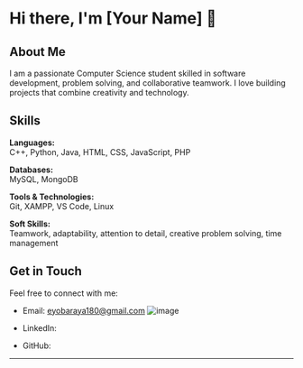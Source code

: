 # Hi there, I'm [Your Name] 👋

## About Me
I am a passionate Computer Science student skilled in software development, problem solving, and collaborative teamwork. I love building projects that combine creativity and technology.

## Skills

**Languages:**  
C++, Python, Java, HTML, CSS, JavaScript, PHP

**Databases:**  
MySQL, MongoDB

**Tools & Technologies:**  
Git, XAMPP, VS Code, Linux

**Soft Skills:**  
Teamwork, adaptability, attention to detail, creative problem solving, time management

## Get in Touch
Feel free to connect with me:

- Email: eyobaraya180@gmail.com ![image](https://github.com/user-attachments/assets/8360bd2c-545d-4ef6-ac4b-ac8c8cd774c1)
 
- LinkedIn:  
- GitHub: 

---
